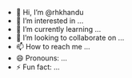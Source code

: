 - 👋 Hi, I’m @rhkhandu
- 👀 I’m interested in ...
- 🌱 I’m currently learning ...
- 💞️ I’m looking to collaborate on ...
- 📫 How to reach me ...
- 😄 Pronouns: ...
- ⚡ Fun fact: ...

<!---
rhkhandu/rhkhandu is a ✨ special ✨ repository because its `README.md` (this file) appears on your GitHub profile.
You can click the Preview link to take a look at your changes.
--->
